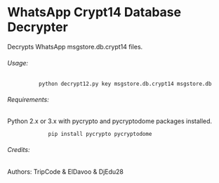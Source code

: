 # WhatsApp Crypt14 Database Decrypter
Decrypts WhatsApp msgstore.db.crypt14 files.

###### Usage:

              python decrypt12.py key msgstore.db.crypt14 msgstore.db   
  
###### Requirements:
  
 Python 2.x or 3.x with pycrypto and pycryptodome packages installed.
 
 ```
              pip install pycrypto pycryptodome
 ```
  
###### Credits:
 Authors: TripCode & ElDavoo & DjEdu28
